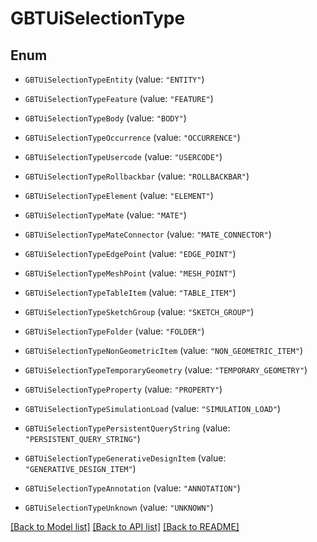 # GBTUiSelectionType

## Enum


* `GBTUiSelectionTypeEntity` (value: `"ENTITY"`)

* `GBTUiSelectionTypeFeature` (value: `"FEATURE"`)

* `GBTUiSelectionTypeBody` (value: `"BODY"`)

* `GBTUiSelectionTypeOccurrence` (value: `"OCCURRENCE"`)

* `GBTUiSelectionTypeUsercode` (value: `"USERCODE"`)

* `GBTUiSelectionTypeRollbackbar` (value: `"ROLLBACKBAR"`)

* `GBTUiSelectionTypeElement` (value: `"ELEMENT"`)

* `GBTUiSelectionTypeMate` (value: `"MATE"`)

* `GBTUiSelectionTypeMateConnector` (value: `"MATE_CONNECTOR"`)

* `GBTUiSelectionTypeEdgePoint` (value: `"EDGE_POINT"`)

* `GBTUiSelectionTypeMeshPoint` (value: `"MESH_POINT"`)

* `GBTUiSelectionTypeTableItem` (value: `"TABLE_ITEM"`)

* `GBTUiSelectionTypeSketchGroup` (value: `"SKETCH_GROUP"`)

* `GBTUiSelectionTypeFolder` (value: `"FOLDER"`)

* `GBTUiSelectionTypeNonGeometricItem` (value: `"NON_GEOMETRIC_ITEM"`)

* `GBTUiSelectionTypeTemporaryGeometry` (value: `"TEMPORARY_GEOMETRY"`)

* `GBTUiSelectionTypeProperty` (value: `"PROPERTY"`)

* `GBTUiSelectionTypeSimulationLoad` (value: `"SIMULATION_LOAD"`)

* `GBTUiSelectionTypePersistentQueryString` (value: `"PERSISTENT_QUERY_STRING"`)

* `GBTUiSelectionTypeGenerativeDesignItem` (value: `"GENERATIVE_DESIGN_ITEM"`)

* `GBTUiSelectionTypeAnnotation` (value: `"ANNOTATION"`)

* `GBTUiSelectionTypeUnknown` (value: `"UNKNOWN"`)


[[Back to Model list]](../README.md#documentation-for-models) [[Back to API list]](../README.md#documentation-for-api-endpoints) [[Back to README]](../README.md)


